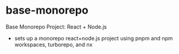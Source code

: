 # base-monorepo
Base Monorepo Project: React + Node.js
- sets up a monorepo react+node.js project using pnpm and npm workspaces, turborepo, and nx